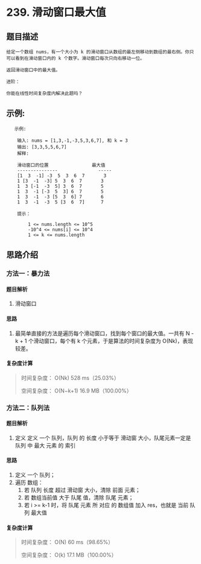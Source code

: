 # 239. 滑动窗口最大值

## 题目描述

    给定一个数组 nums，有一个大小为 k 的滑动窗口从数组的最左侧移动到数组的最右侧。你只可以看到在滑动窗口内的 k 个数字。滑动窗口每次只向右移动一位。

    返回滑动窗口中的最大值。

    进阶：

    你能在线性时间复杂度内解决此题吗？

## 示例:
```
   示例:

    输入: nums = [1,3,-1,-3,5,3,6,7], 和 k = 3
    输出: [3,3,5,5,6,7] 
    解释: 

    滑动窗口的位置                最大值
    ---------------               -----
    [1  3  -1] -3  5  3  6  7       3
    1 [3  -1  -3] 5  3  6  7       3
    1  3 [-1  -3  5] 3  6  7       5
    1  3  -1 [-3  5  3] 6  7       5
    1  3  -1  -3 [5  3  6] 7       6
    1  3  -1  -3  5 [3  6  7]      7
     
    提示：

        1 <= nums.length <= 10^5
        -10^4 <= nums[i] <= 10^4
        1 <= k <= nums.length
```

## 思路介绍

### 方法一：暴力法

#### 题目解析

1. 滑动窗口

#### 思路

1. 最简单直接的方法是遍历每个滑动窗口，找到每个窗口的最大值。一共有 N - k + 1 个滑动窗口，每个有 k 个元素，于是算法的时间复杂度为 O(Nk)，表现较差。


#### 复杂度计算

> 时间复杂度： O(Nk)  528 ms（25.03%）
> 
> 空间复杂度： O(N−k+1)  16.9 MB（100.00%）

### 方法二：队列法

#### 题目解析

1. 定义 定义 一个 队列，队列 的 长度 小于等于 滑动窗 大小，队尾元素一定是 队列 中 最大 元素 的 索引

#### 思路

1. 定义 一个 队列；
2. 遍历 数组：
   1. 若 队列 长度 超过 滑动窗 大小，清除 前面 元素；
   2. 若 数组当前值 大于 队尾 值，清除 队尾 元素；
   3. 若 i >= k-1 时，将 队尾 元素 所 对应 的 数组值 加入 res，也就是 当前 队列 最大值


#### 复杂度计算

> 时间复杂度： O(N)  60 ms（98.65%）
> 
> 空间复杂度： O(k)  17.1 MB（100.00%）
